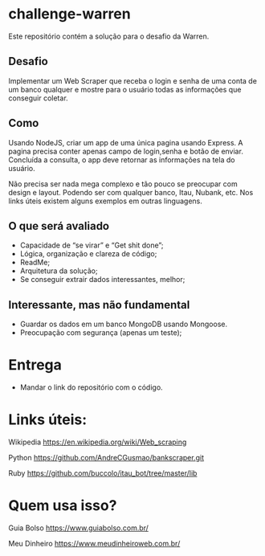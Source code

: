 # challenge-warren
Este repositório contém a solução para o desafio da Warren.

## Desafio

Implementar um Web Scraper que receba o login e senha de uma conta de um banco qualquer e mostre para o usuário todas as informações que conseguir coletar.

## Como

Usando NodeJS, criar um app de uma única pagina usando Express. A pagina precisa conter apenas campo de login,senha e botão de enviar. Concluída a consulta, o app deve retornar as informações na tela do usuário.

Não precisa ser nada mega complexo e tão pouco se preocupar com design e layout.
Podendo ser com qualquer banco, Itau, Nubank, etc. Nos links úteis existem alguns exemplos em outras linguagens.

## O que será avaliado

- Capacidade de “se virar” e “Get shit done”;
- Lógica, organização e clareza de código;
- ReadMe;
- Arquitetura da solução;
- Se conseguir extrair dados interessantes, melhor;

## Interessante, mas não fundamental

- Guardar os dados em um banco MongoDB usando Mongoose.
- Preocupação com segurança (apenas um teste);

# Entrega

- Mandar o link do repositório com o código.

# Links úteis:

Wikipedia https://en.wikipedia.org/wiki/Web_scraping

Python https://github.com/AndreCGusmao/bankscraper.git

Ruby https://github.com/buccolo/itau_bot/tree/master/lib

# Quem usa isso?

Guia Bolso https://www.guiabolso.com.br/

Meu Dinheiro https://www.meudinheiroweb.com.br/
